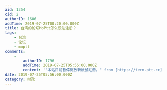 ```yaml
---
aid: 1354
cid: 2
authorID: 1606
addTime: 2019-07-25T00:20:00.000Z
title: 台湾的论坛MoPtt怎么没法注册？
tags:
    - 台湾
    - 论坛
    - moptt
comments:
    -
        authorID: 1796
        addTime: 2019-07-25T05:56:00.000Z
        content: '"本站目前暫停開放新帳號註冊。" from [https://term.ptt.cc](https://term.ptt.cc)'
date: 2019-07-25T05:56:00.000Z
category: 时政
---
```



